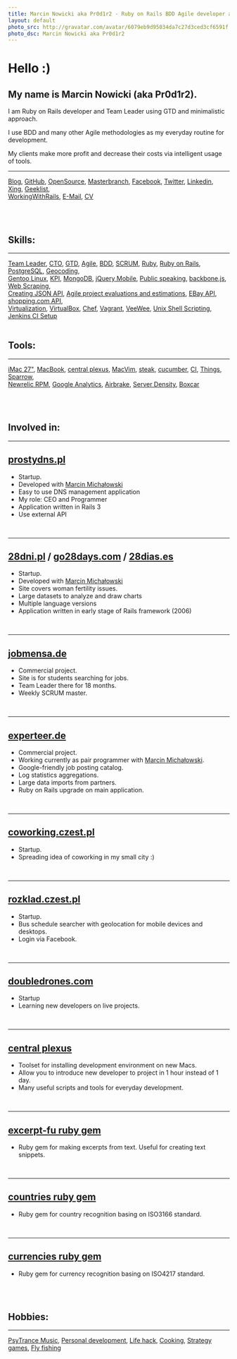 ```yaml
---
title: Marcin Nowicki aka Pr0d1r2 - Ruby on Rails BDD Agile developer and Team Leader using GTD and minimalistic approach
layout: default
photo_src: http://gravatar.com/avatar/6079eb9d95034da7c27d3ced3cf6591f.png?r=PG
photo_dsc: Marcin Nowicki aka Pr0d1r2
---
```


# Hello :)

## My name is Marcin Nowicki (aka Pr0d1r2).

I am Ruby on Rails developer and Team Leader using GTD and minimalistic approach.

I use BDD and many other Agile methodologies as my everyday routine for development.

My clients make more profit and decrease their costs via intelligent usage of tools.

<hr>

[Blog](http://pr0d1r2.tumblr.com),
[GitHub](http://github.com/Pr0d1r2),
[OpenSource](https://github.com/doubledrones),
[Masterbranch](https://www.masterbranch.com/developer/marcin.nowicki),
[Facebook](http://facebook.com/pr0d1r2),
[Twitter](http://twitter.com/Pr0d1r2),
[Linkedin](http://www.linkedin.com/in/pr0d1r2),
[Xing](https://www.xing.com/profile/Marcin_Nowicki3),
[Geeklist](http://geekli.st/Pr0d1r2),
<br/>
[WorkingWithRails](http://www.workingwithrails.com/person/3696875-marcin-nowicki),
[E-Mail](mailto:pr0d1r2@gmail.com),
[CV](/CV-Marcin_Nowicki-aka-Pr0d1r2-2010-11-29.pdf)

<br/>
<br/>

## Skills:

<hr>

[Team Leader](http://en.wikipedia.org/wiki/Team_leader),
[CTO](http://en.wikipedia.org/wiki/Chief_technology_officer),
[GTD](http://en.wikipedia.org/wiki/Getting_Things_Done),
[Agile](http://en.wikipedia.org/wiki/Agile_software_development),
[BDD](http://en.wikipedia.org/wiki/Behavior_Driven_Development),
[SCRUM](http://en.wikipedia.org/wiki/SCRUM),
[Ruby](http://www.ruby-lang.org/en/),
[Ruby on Rails](http://rubyonrails.org/),
[PostgreSQL](http://en.wikipedia.org/wiki/PostgreSQL),
[Geocoding](http://en.wikipedia.org/wiki/Geocoding),
<br/>
[Gentoo Linux](http://www.gentoo.org/),
[KPI](http://en.wikipedia.org/wiki/Key_performance_indicator),
[MongoDB](http://www.mongodb.org/),
[jQuery Mobile](http://jquerymobile.com/),
[Public speaking](http://en.wikipedia.org/wiki/Public_speaking),
[backbone.js](http://backbonejs.org),
[Web Scraping](http://en.wikipedia.org/wiki/Web_scraping),
<br/>
[Creating JSON API](http://en.wikipedia.org/wiki/Application_programming_interface),
[Agile project evaluations and estimations](http://pivotaltracker.com),
[EBay API](http://developer.ebay.com/common/api),
[shopping.com API](http://developer.shopping.com),
<br/>
[Virtualization](http://en.wikipedia.org/wiki/Virtualization),
[VirtualBox](http://en.wikipedia.org/wiki/Virtual_box),
[Chef](https://github.com/opscode/chef),
[Vagrant](https://github.com/mitchellh/vagrant),
[VeeWee](https://github.com/jedi4ever/veewee),
[Unix Shell Scripting](http://en.wikipedia.org/wiki/Shell_scripting),
[Jenkins CI Setup](http://jenkins-ci.org)
<br/>
<br/>

## Tools:

<hr>

[iMac 27"](http://www.apple.com/imac/),
[MacBook](http://lowendmac.com/macbook/macbook-white-2008.html),
[central plexus](https://github.com/doubledrones/central_plexus),
[MacVim](http://code.google.com/p/macvim/),
[steak](https://github.com/cavalle/steak),
[cucumber](http://cukes.info/),
[CI](http://en.wikipedia.org/wiki/Continuous_integration),
[Things](http://culturedcode.com/things),
[Sparrow](http://www.sparrowmailapp.com),
<br/>
[Newrelic RPM](http://newrelic.com),
[Google Analytics](http://en.wikipedia.org/wiki/Google_Analytics),
[Airbrake](http://airbrake.io/pages/home),
[Server Density](http://www.serverdensity.com),
[Boxcar](http://boxcar.io)

<br/>
<br/>

## Involved in: 

<hr>

## [prostydns.pl](http://prostydns.pl)

<ul>
  <li>Startup.</li>
  <li>Developed with <a href="http://marcinmichalowski.com/">Marcin Michałowski</a></li>
  <li>Easy to use DNS management application</li>
  <li>My role: CEO and Programmer</li>
  <li>Application written in Rails 3</li>
  <li>Use external API</li>
</ul>

<br/>
<hr>

## [28dni.pl](http://28dni.pl) / [go28days.com](http://go28days.com/) / [28dias.es](http://28dias.es/)

<ul>
  <li>Startup.</li>
  <li>Developed with <a href="http://marcinmichalowski.com/">Marcin Michałowski</a></li>
  <li>Site covers woman fertility issues.</li>
  <li>Large datasets to analyze and draw charts</li>
  <li>Multiple language versions</li>
  <li>Application written in early stage of Rails framework (2006)</li>
</ul>

<br/>
<hr>

## [jobmensa.de](http://jobmensa.de)

<ul>
  <li>Commercial project.</li>
  <li>Site is for students searching for jobs.</li>
  <li>Team Leader there for 18 months.</li>
  <li>Weekly SCRUM master.</li>
</ul>

<br/>
<hr>

## [experteer.de](http://experteer.de)

<ul>
  <li>Commercial project.</li>
  <li>Working currently as pair programmer with <a href="http://marcinmichalowski.com/">Marcin Michałowski</a>.</li>
  <li>Google-friendly job posting catalog.</li>
  <li>Log statistics aggregations.</li>
  <li>Large data imports from partners.</li>
  <li>Ruby on Rails upgrade on main application.</li>
</ul>

<br/>
<hr>

## [coworking.czest.pl](http://coworking.czest.pl)

<ul>
  <li>Startup.</li>
  <li>Spreading idea of coworking in my small city :)</li>
</ul>

<br/>
<hr>

## [rozklad.czest.pl](http://rozklad.czest.pl)

<ul>
  <li>Startup.</li>
  <li>Bus schedule searcher with geolocation for mobile devices and desktops.</li>
  <li>Login via Facebook.</li>
</ul>

<br/>
<hr>

## [doubledrones.com](http://doubledrones.com)

<ul>
  <li>Startup</li>
  <li>Learning new developers on live projects.</li>
</ul>

<br/>
<hr>

## [central plexus](https://github.com/doubledrones/central_plexus)

<ul>
  <li>Toolset for installing development environment on new Macs.</li>
  <li>Allow you to introduce new developer to project in 1 hour instead of 1 day.</li>
  <li>Many useful scripts and tools for everyday development.</li>
</ul>

<br/>
<hr>

## [excerpt-fu ruby gem](http://github.com/experteer/excerpt-fu)

<ul>
  <li>Ruby gem for making excerpts from text. Useful for creating text snippets.</li>
</ul>

<br/>
<hr>

## [countries ruby gem](https://github.com/hexorx/countries)

<ul>
  <li>Ruby gem for country recognition basing on ISO3166 standard.</li>
</ul>

<br/>
<hr>

## [currencies ruby gem](https://github.com/hexorx/currencies)

<ul>
  <li>Ruby gem for currency recognition basing on ISO4217 standard.</li>
</ul>

<br/>
<br/>

## Hobbies: 

<hr>

[PsyTrance Music](http://www.last.fm/user/pr0d1r2),
[Personal development](http://en.wikipedia.org/wiki/Personal_development),
[Life hack](http://en.wikipedia.org/wiki/Life_hack),
[Cooking](http://en.wikipedia.org/wiki/Cooking),
[Strategy games](http://en.wikipedia.org/wiki/Strategy_game),
[Fly fishing](http://en.wikipedia.org/wiki/Fly_fishing)
